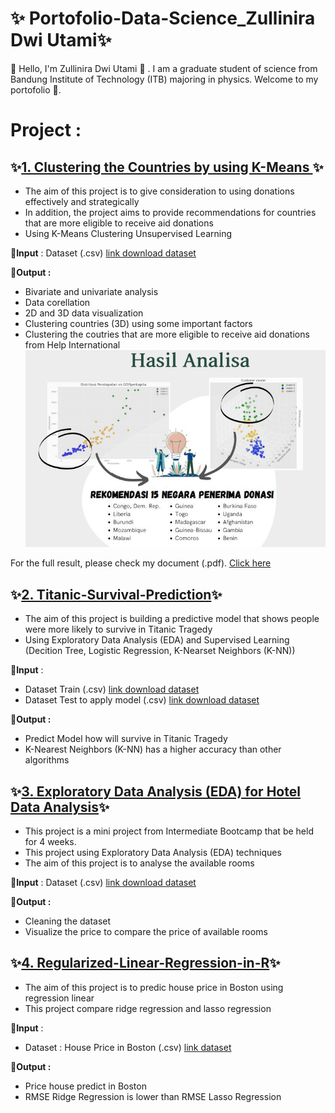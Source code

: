  #  ✨ Portofolio-Data-Science_Zullinira Dwi Utami✨
🙋 Hello, I'm Zullinira Dwi Utami :wave: . I am a graduate student of science from Bandung Institute of Technology (ITB) majoring in physics. Welcome to my portofolio :receipt:.

# Project : 
## ✨[1. Clustering the Countries by using K-Means ](https://github.com/Zullinira/Mini-Project-K-Means--Cluster-ML)✨
  - The aim of this project is to give consideration to using donations effectively and strategically
  - In addition, the project aims to provide recommendations for countries that are more eligible to receive aid donations
  - Using K-Means Clustering Unsupervised Learning
  
  🔸**Input** : Dataset (.csv) [link download dataset](https://github.com/Zullinira/Mini-Project-K-Means--Cluster-ML/blob/main/Data_Negara_HELP.csv)
  
  🔸**Output :**
  - Bivariate and univariate analysis
  - Data corellation 
  - 2D and 3D data visualization
  - Clustering countries (3D) using some important factors 
  - Clustering the coutries that are more eligible to receive aid donations from Help International
 ![alt text](https://github.com/Zullinira/Mini-Project-K-Means--Cluster-ML/blob/main/hasil.JPG)
 
 For the full result, please check my document (.pdf). [Click here](https://github.com/Zullinira/Mini-Project-K-Means--Cluster-ML/blob/main/Final%20Project%20Zullinira.pdf)
 
## ✨[2. Titanic-Survival-Prediction](https://github.com/Zullinira/Titanic-Survival-Prediction)✨
  - The aim of this project is building a predictive model that shows people were more likely to survive in Titanic Tragedy
  - Using Exploratory Data Analysis (EDA) and Supervised Learning (Decition Tree, Logistic Regression, K-Nearset Neighbors (K-NN))
  
  🔸**Input** : 
  - Dataset Train (.csv) [link download dataset](https://github.com/Zullinira/Titanic-Survival-Prediction/blob/main/train1.csv)
  - Dataset Test to apply model (.csv) [link download dataset](https://github.com/Zullinira/Titanic-Survival-Prediction/blob/main/test.csv)
  
  🔸**Output :**
  - Predict Model how will survive in Titanic Tragedy
  - K-Nearest Neighbors (K-NN) has a higher accuracy than other algorithms
  
## ✨[3. Exploratory Data Analysis (EDA) for Hotel Data Analysis](https://github.com/Zullinira/EDA-for-Hotel-Data-Analysis)✨
  - This project is a mini project from Intermediate Bootcamp that be held for 4 weeks.
  - This project using Exploratory Data Analysis (EDA) techniques 
  - The aim of this project is to analyse the available rooms
  
 🔸**Input** : Dataset (.csv) [link download dataset](https://github.com/Zullinira/EDA-for-Hotel-Data-Analysis/blob/main/airbnb.csv)
  
 🔸**Output :**
  - Cleaning the dataset
  - Visualize the price to compare the price of available rooms

## ✨[4. Regularized-Linear-Regression-in-R](https://github.com/Zullinira/Regularized-Linear-Regression-in-R)✨
- The aim of this project is to predic house price in Boston using regression linear
- This project compare  ridge regression and lasso regression

🔸**Input** :
- Dataset : House Price in Boston (.csv) [link dataset](https://github.com/Zullinira/Regularized-Linear-Regression-in-R/blob/main/boston.csv)

🔸**Output :**
- Price house predict in Boston
- RMSE Ridge Regression is lower than RMSE Lasso Regression
